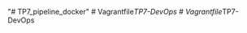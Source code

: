 "# TP7_pipeline_docker" 
#   V a g r a n t f i l e _ T P 7 - D e v O p s  
 #   V a g r a n t f i l e _ T P 7 - D e v O p s  
 
